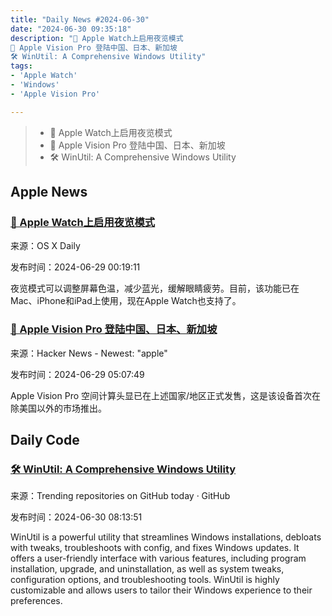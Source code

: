 ```yaml
---
title: "Daily News #2024-06-30"
date: "2024-06-30 09:35:18"
description: "🌟 Apple Watch上启用夜览模式
🚀 Apple Vision Pro 登陆中国、日本、新加坡
🛠️ WinUtil: A Comprehensive Windows Utility"
tags: 
- 'Apple Watch'
- 'Windows'
- 'Apple Vision Pro'

---
```


> - 🌟 Apple Watch上启用夜览模式
> - 🚀 Apple Vision Pro 登陆中国、日本、新加坡
> - 🛠️ WinUtil: A Comprehensive Windows Utility

## Apple News

### [🌟 Apple Watch上启用夜览模式](https://osxdaily.com/2024/06/28/enable-night-shift-on-apple-watch-with-siri/)

来源：OS X Daily

发布时间：2024-06-29 00:19:11

夜览模式可以调整屏幕色温，减少蓝光，缓解眼睛疲劳。目前，该功能已在Mac、iPhone和iPad上使用，现在Apple Watch也支持了。

### [🚀 Apple Vision Pro 登陆中国、日本、新加坡](https://www.macrumors.com/2024/06/28/apple-vision-pro-launches-china-japan-singapore/)

来源：Hacker News - Newest: "apple"

发布时间：2024-06-29 05:07:49

Apple Vision Pro 空间计算头显已在上述国家/地区正式发售，这是该设备首次在除美国以外的市场推出。

## Daily Code

### [🛠️ WinUtil: A Comprehensive Windows Utility](https://github.com/ChrisTitusTech/winutil)

来源：Trending repositories on GitHub today · GitHub

发布时间：2024-06-30 08:13:51

WinUtil is a powerful utility that streamlines Windows installations, debloats with tweaks, troubleshoots with config, and fixes Windows updates. It offers a user-friendly interface with various features, including program installation, upgrade, and uninstallation, as well as system tweaks, configuration options, and troubleshooting tools. WinUtil is highly customizable and allows users to tailor their Windows experience to their preferences.
